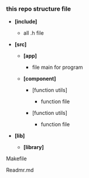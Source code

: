 ### this repo structure file

* __[include]__

    * all .h file

* __[src]__

    * __[app]__

        * file main for program

    * __[component]__

        * [function utils]

           * function file

        * [function utils]

            * function file

* __[lib]__

    * __[library]__

Makefile

Readmr.md
